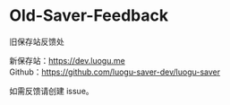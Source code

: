 # Old-Saver-Feedback
旧保存站反馈处

新保存站：<https://dev.luogu.me>  
Github：<https://github.com/luogu-saver-dev/luogu-saver>

如需反馈请创建 issue。
